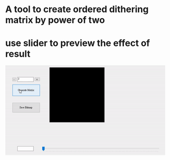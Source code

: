 # A tool to create ordered dithering matrix by power of two
# use slider to preview the effect of result
![demoGIF](/img/orderedShowcase.gif) 